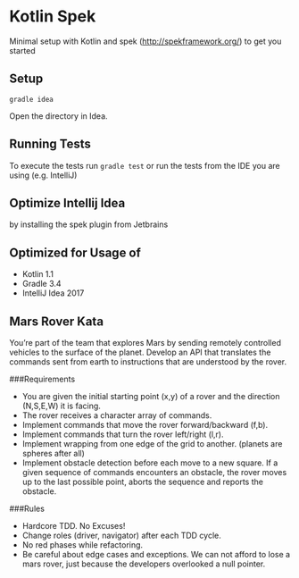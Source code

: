 # Kotlin Spek

Minimal setup with Kotlin and spek (http://spekframework.org/) to get you started

## Setup

    gradle idea

Open the directory in Idea.

## Running Tests

To execute the tests run `gradle test` or run the tests from the IDE you are using (e.g. IntelliJ)

## Optimize Intellij Idea

by installing the spek plugin from Jetbrains

## Optimized for Usage of
- Kotlin 1.1
- Gradle 3.4
- IntelliJ Idea 2017

## Mars Rover Kata

You’re part of the team that explores Mars by sending remotely controlled vehicles to the surface of the planet.
Develop an API that translates the commands sent from earth to instructions that are understood by the rover.

###Requirements
* You are given the initial starting point (x,y) of a rover and the direction (N,S,E,W) it is facing.
* The rover receives a character array of commands.
* Implement commands that move the rover forward/backward (f,b).
* Implement commands that turn the rover left/right (l,r).
* Implement wrapping from one edge of the grid to another. (planets are spheres after all)
* Implement obstacle detection before each move to a new square. If a given sequence of commands encounters an obstacle,
the rover moves up to the last possible point, aborts the sequence and reports the obstacle.

###Rules
* Hardcore TDD. No Excuses!
* Change roles (driver, navigator) after each TDD cycle.
* No red phases while refactoring.
* Be careful about edge cases and exceptions. We can not afford to lose a mars rover, just because the developers overlooked a null pointer.